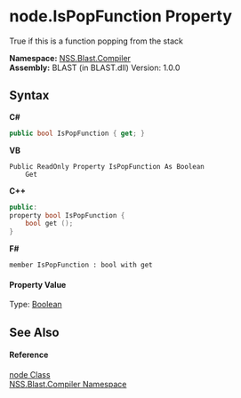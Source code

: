 # node.IsPopFunction Property 
 

True if this is a function popping from the stack

**Namespace:**&nbsp;<a href="26a25caa-f50b-92ad-f15c-dbb9db1493ae.md">NSS.Blast.Compiler</a><br />**Assembly:**&nbsp;BLAST (in BLAST.dll) Version: 1.0.0

## Syntax

**C#**<br />
``` C#
public bool IsPopFunction { get; }
```

**VB**<br />
``` VB
Public ReadOnly Property IsPopFunction As Boolean
	Get
```

**C++**<br />
``` C++
public:
property bool IsPopFunction {
	bool get ();
}
```

**F#**<br />
``` F#
member IsPopFunction : bool with get

```


#### Property Value
Type: <a href="https://docs.microsoft.com/dotnet/api/system.boolean" target="_blank" rel="noopener noreferrer">Boolean</a>

## See Also


#### Reference
<a href="7dc9b7e9-64ad-f224-ae1a-4e6639739f56.md">node Class</a><br /><a href="26a25caa-f50b-92ad-f15c-dbb9db1493ae.md">NSS.Blast.Compiler Namespace</a><br />